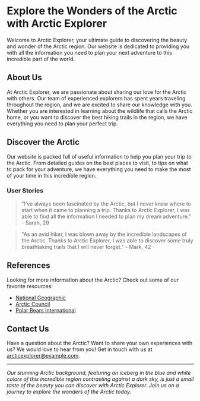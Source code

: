 <!--font:Raleway-->

# Explore the Wonders of the Arctic with Arctic Explorer

Welcome to Arctic Explorer, your ultimate guide to discovering the beauty and wonder of the Arctic region. Our website is dedicated to providing you with all the information you need to plan your next adventure to this incredible part of the world.

## About Us

At Arctic Explorer, we are passionate about sharing our love for the Arctic with others. Our team of experienced explorers has spent years traveling throughout the region, and we are excited to share our knowledge with you. Whether you are interested in learning about the wildlife that calls the Arctic home, or you want to discover the best hiking trails in the region, we have everything you need to plan your perfect trip.

## Discover the Arctic

Our website is packed full of useful information to help you plan your trip to the Arctic. From detailed guides on the best places to visit, to tips on what to pack for your adventure, we have everything you need to make the most of your time in this incredible region.

### User Stories

> "I've always been fascinated by the Arctic, but I never knew where to start when it came to planning a trip. Thanks to Arctic Explorer, I was able to find all the information I needed to plan my dream adventure." - Sarah, 29

> "As an avid hiker, I was blown away by the incredible landscapes of the Arctic. Thanks to Arctic Explorer, I was able to discover some truly breathtaking trails that I will never forget." - Mark, 42

## References

Looking for more information about the Arctic? Check out some of our favorite resources:

- [National Geographic](#)
- [Arctic Council](#)
- [Polar Bears International](#)

## Contact Us

Have a question about the Arctic? Want to share your own experiences with us? We would love to hear from you! Get in touch with us at [arcticexplorer@example.com](mailto:arcticexplorer@example.com).

---

*Our stunning Arctic background, featuring an iceberg in the blue and white colors of this incredible region contrasting against a dark sky, is just a small taste of the beauty you can discover with Arctic Explorer. Join us on a journey to explore the wonders of the Arctic today.*

<!--

Write me content for website with wallpaper which alt text is:

"A photograph of an iceberg in the Arctic, with the blue and white colors contrasting against a dark sky."

The name/title of the page should not be 1:1 copy of the alt text but rather a real content of the website which is using this wallpaper.

- Use markdown format 
- Start with heading
- Heading should be short and concise
- The content should look like a real website 
- The website should not be about the wallpaper, wallpaper is just a related background
- Heading should be contain work "wallpaper" or "background"
- Include real sections like references, contact, user stories, etc. use things relevant to the page purpose.
- Feel free to use structure like headings, bullets, numbering, blockquotes, paragraphs, horizontal lines, etc.
- You can use formatting like bold or _italic_
- You can include UTF-8 emojis
- Links should be only #hash anchors (and you can refer to the document itself)
- Do not include images


---


# Arctic Explorer Wallpaper: Discover the Beauty of the North Pole

Welcome to Arctic Explorer, your ultimate guide to exploring the stunning landscapes of the Arctic. Our website is dedicated to providing you with all the information you need to plan your next adventure to this incredible region of the world.

## About Us

At Arctic Explorer, we are passionate about sharing our love for the Arctic with others. Our team of experienced explorers has spent years traveling throughout the region, and we are excited to share our knowledge with you. Whether you are interested in learning about the wildlife that calls the Arctic home, or you want to discover the best hiking trails in the region, we have everything you need to plan your perfect trip.

## Explore the Arctic

Our website is packed full of useful information to help you plan your trip to the Arctic. From detailed guides on the best places to visit, to tips on what to pack for your adventure, we have everything you need to make the most of your time in this incredible region.

### User Stories

> "I've always been fascinated by the Arctic, but I never knew where to start when it came to planning a trip. Thanks to Arctic Explorer, I was able to find all the information I needed to plan my dream adventure." - Sarah, 29

> "As an avid hiker, I was blown away by the incredible landscapes of the Arctic. Thanks to Arctic Explorer, I was able to discover some truly breathtaking trails that I will never forget." - Mark, 42

## References

Looking for more information about the Arctic? Check out some of our favorite resources:

- [National Geographic](#)
- [Arctic Council](#)
- [Polar Bears International](#)

## Contact Us

Have a question about the Arctic? Want to share your own experiences with us? We would love to hear from you! Get in touch with us at [arcticexplorer@example.com](mailto:arcticexplorer@example.com).

---

*Experience the beauty of the Arctic with our stunning iceberg wallpaper, featuring the blue and white colors of this incredible region contrasting against a dark sky.*


---


Heading should not include word "wallpaper". The website should not be about the wallpaper itself, wallpaper is just a related background, rewrite whole content.


---


# Explore the Wonders of the Arctic with Arctic Explorer

Welcome to Arctic Explorer, your ultimate guide to discovering the beauty and wonder of the Arctic region. Our website is dedicated to providing you with all the information you need to plan your next adventure to this incredible part of the world.

## About Us

At Arctic Explorer, we are passionate about sharing our love for the Arctic with others. Our team of experienced explorers has spent years traveling throughout the region, and we are excited to share our knowledge with you. Whether you are interested in learning about the wildlife that calls the Arctic home, or you want to discover the best hiking trails in the region, we have everything you need to plan your perfect trip.

## Discover the Arctic

Our website is packed full of useful information to help you plan your trip to the Arctic. From detailed guides on the best places to visit, to tips on what to pack for your adventure, we have everything you need to make the most of your time in this incredible region.

### User Stories

> "I've always been fascinated by the Arctic, but I never knew where to start when it came to planning a trip. Thanks to Arctic Explorer, I was able to find all the information I needed to plan my dream adventure." - Sarah, 29

> "As an avid hiker, I was blown away by the incredible landscapes of the Arctic. Thanks to Arctic Explorer, I was able to discover some truly breathtaking trails that I will never forget." - Mark, 42

## References

Looking for more information about the Arctic? Check out some of our favorite resources:

- [National Geographic](#)
- [Arctic Council](#)
- [Polar Bears International](#)

## Contact Us

Have a question about the Arctic? Want to share your own experiences with us? We would love to hear from you! Get in touch with us at [arcticexplorer@example.com](mailto:arcticexplorer@example.com).

---

*Our stunning Arctic background, featuring an iceberg in the blue and white colors of this incredible region contrasting against a dark sky, is just a small taste of the beauty you can discover with Arctic Explorer. Join us on a journey to explore the wonders of the Arctic today.*

-->
